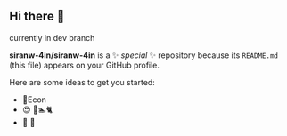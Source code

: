 ## Hi there 👋
currently in dev branch

**siranw-4in/siranw-4in** is a ✨ _special_ ✨ repository because its `README.md` (this file) appears on your GitHub profile.

Here are some ideas to get you started:

- 📖Econ
- 😍 🏃🏊🐈
- 🌟 🐶

